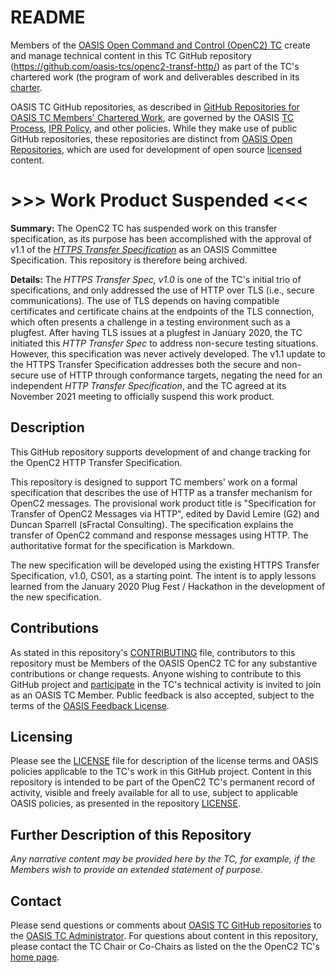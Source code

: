 # README

Members of the [OASIS Open Command and Control (OpenC2) TC](https://www.oasis-open.org/committees/openc2/) create and manage technical content in this TC GitHub repository (https://github.com/oasis-tcs/openc2-transf-http/) as part of the TC's chartered work (the program of work and deliverables described in its [charter](https://www.oasis-open.org/committees/openc2/charter.php).

OASIS TC GitHub repositories, as described in [GitHub Repositories for OASIS TC Members' Chartered Work](https://www.oasis-open.org/resources/tcadmin/github-repositories-for-oasis-tc-members-chartered-work), are governed by the OASIS [TC Process](https://www.oasis-open.org/policies-guidelines/tc-process), [IPR Policy](https://www.oasis-open.org/policies-guidelines/ipr), and other policies. While they make use of public GitHub repositories, these repositories are distinct from [OASIS Open Repositories](https://www.oasis-open.org/resources/open-repositories), which are used for development of open source [licensed](https://www.oasis-open.org/resources/open-repositories/licenses) content.

# >>> Work Product Suspended <<<

**Summary:** The OpenC2 TC has suspended work on this transfer specification, as its purpose has been accomplished with the approval of v1.1 of the _[HTTPS Transfer Specification](https://github.com/oasis-tcs/openc2-impl-https)_ as an OASIS Committee Specification.  This repository is therefore being archived.

**Details:**  The _HTTPS Transfer Spec, v1.0_ is one of the TC's initial trio of specifications, and only addressed the use of HTTP over TLS (i.e., secure communications). The use of TLS depends on having compatible certificates and certificate chains at the endpoints of the TLS connection, which often presents a challenge in a testing environment such as a plugfest.  After having TLS issues at a plugfest in January 2020, the TC initiated this _HTTP Transfer Spec_ to address non-secure testing situations. However, this specification was never actively developed.  The v1.1 update to the HTTPS Transfer Specification addresses both the secure and non-secure use of HTTP through conformance targets, negating the need for an independent _HTTP Transfer Specification_, and the TC agreed at its November 2021 meeting to officially suspend this work product.


## Description

This GitHub repository supports development of and change tracking for the OpenC2 HTTP Transfer Specification.

This repository is designed to support TC members' work on a formal specification that describes the use of HTTP as a transfer mechanism for OpenC2 messages. The provisional work product title is "Specification for Transfer of OpenC2 Messages via HTTP", edited by David Lemire (G2) and Duncan Sparrell (sFractal Consulting). The specification explains the transfer of OpenC2 command and response messages using HTTP. The authoritative format for the specification is Markdown. 

The new specification will be developed using the existing HTTPS Transfer Specification, v1.0, CS01, as a starting point. The intent is to apply lessons learned from the January 2020 Plug Fest / Hackathon in the development of the new specification.

## Contributions

As stated in this repository's [CONTRIBUTING](https://github.com/oasis-tcs/openc2-transf-http/blob/master/CONTRIBUTING.md) file, contributors to this repository must be Members of the OASIS OpenC2 TC for any substantive contributions or change requests.  Anyone wishing to contribute to this GitHub project and [participate](https://www.oasis-open.org/join/participation-instructions) in the TC's technical activity is invited to join as an OASIS TC Member. Public feedback is also accepted, subject to the terms of the [OASIS Feedback License](https://www.oasis-open.org/policies-guidelines/ipr#appendixa). 

## Licensing

Please see the [LICENSE](https://github.com/oasis-tcs/openc2-transf-http/blob/master/LICENSE.md) file for description of the license terms and OASIS policies applicable to the TC's work in this GitHub project. Content in this repository is intended to be part of the OpenC2 TC's permanent record of activity, visible and freely available for all to use, subject to applicable OASIS policies, as presented in the repository [LICENSE](https://github.com/oasis-tcs/openc2-transf-http/blob/master/LICENSE.md). 

## Further Description of this Repository

*Any narrative content may be provided here by the TC, for example, if the Members wish to provide an extended statement of purpose.*

## Contact

Please send questions or comments about [OASIS TC GitHub repositories](https://www.oasis-open.org/resources/tcadmin/github-repositories-for-oasis-tc-members-chartered-work) to the [OASIS TC Administrator](mailto:tc-admin@oasis-open.org).  For questions about content in this repository, please contact the TC Chair or Co-Chairs as listed on the the OpenC2 TC's [home page](https://www.oasis-open.org/committees/openc2/).
